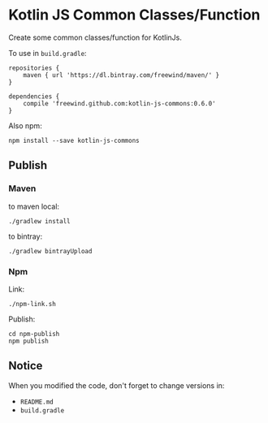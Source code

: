 Kotlin JS Common Classes/Function
=================================

Create some common classes/function for KotlinJs.

To use in `build.gradle`:

```
repositories {
    maven { url 'https://dl.bintray.com/freewind/maven/' }
}

dependencies {
    compile 'freewind.github.com:kotlin-js-commons:0.6.0'
}
```

Also npm:

```
npm install --save kotlin-js-commons
```

Publish
-------

### Maven

to maven local:

```
./gradlew install
```

to bintray:

```
./gradlew bintrayUpload
```

### Npm

Link:

```
./npm-link.sh
```

Publish:

```
cd npm-publish
npm publish
```

Notice
------

When you modified the code, don't forget to change versions in:

- `README.md`
- `build.gradle`
